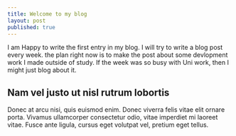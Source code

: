 ```yaml
---
title: Welcome to my blog
layout: post
published: true
---
```


I am Happy to write the first entry in my blog. I will try to write a blog post every
week. the plan right now is to make the post about some devlopment work I made outside of study. If the week was so busy with Uni work, then I might just blog about it.

## Nam vel justo ut nisl rutrum lobortis

Donec at arcu nisi, quis euismod enim. Donec viverra felis vitae elit ornare porta. Vivamus ullamcorper consectetur odio, vitae imperdiet mi laoreet vitae. Fusce ante ligula, cursus eget volutpat vel, pretium eget tellus.